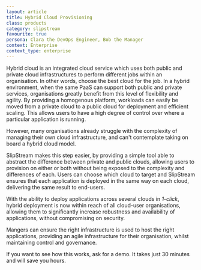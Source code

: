 ```yaml
---
layout: article
title: Hybrid Cloud Provisioning
class: products
category: slipstream
favourite: true
persona: Clara the DevOps Engineer, Bob the Manager
context: Enterprise
context_type: enterprise
---
```


Hybrid cloud is an integrated cloud service which uses both public and private cloud infrastructures to perform different jobs within an organisation. In other words, choose the best cloud for the job. In a hybrid environment, when the same PaaS can support both public and private services, organisations greatly benefit from this level of flexibility and agility. By providing a homogenous platform, workloads can easily be moved from a private cloud to a public cloud for deployment and efficient scaling. This allows users to have a high degree of control over where a particular application is running.

However, many organisations already struggle with the complexity of managing their own cloud infrastructure, and can't contemplate taking on board a hybrid cloud model. 

SlipStream makes this step easier, by providing a simple tool able to abstract the difference between private and public clouds, allowing users to provision on either or both without being exposed to the complexity and differences of each. Users can choose which cloud to target and SlipStream ensures that each application is deployed in the same way on each cloud, delivering the same result to end-users. 

With the ability to deploy applications across several clouds in *1-click*, hybrid deployment is now within reach of all cloud-user organisations, allowing them to significantly increase robustness and availability of applications, without compromising on security.

Mangers can ensure the right infrastructure is used to host the right applications, providing an agile infrastructure for their organisation, whilst maintaining control and governance.

If you want to see how this works, ask for a demo. It takes just 30 minutes and will save you hours.
